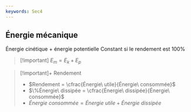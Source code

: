 ```yaml
---
keywords: Sec4
---
```


## Énergie mécanique

Énergie cinétique + énergie potentielle
Constant si le rendement est 100%

> [!important] $E_m = E_k + E_p$

> [!important]+ Rendement
> - $Rendement = \cfrac{Énergie\ utile}{Énergie\ consommée}$
> - $\%Énergie\ dissipée = \cfrac{Énergie\ dissipée}{Énergie\ consommée}$
> - $Énergie\ consommée = Énergie\ utile + Énergie\ dissipée$